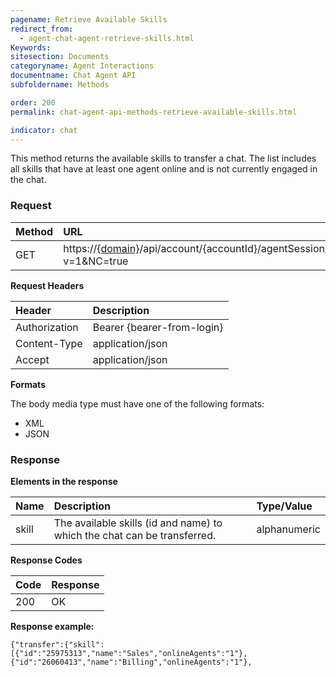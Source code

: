```yaml
---
pagename: Retrieve Available Skills
redirect_from:
  - agent-chat-agent-retrieve-skills.html
Keywords:
sitesection: Documents
categoryname: Agent Interactions
documentname: Chat Agent API
subfoldername: Methods

order: 200
permalink: chat-agent-api-methods-retrieve-available-skills.html

indicator: chat
---
```


This method returns the available skills to transfer a chat. The list includes all skills that have at least one agent online and is not currently engaged in the chat.

### Request

| Method | URL |
| :--- | :--- |
| GET | https://[{domain}](/agent-domain-domain-api.html)/api/account/{accountId}/agentSession/{agentSessionId}/chat/{chatId}/transfer?v=1&NC=true |

**Request Headers**

| Header | Description |
| :--- | :--- |
| Authorization| Bearer {bearer-from-login} |
| Content-Type | application/json |
| Accept | application/json |

**Formats**

The body media type must have one of the following formats:

- XML
- JSON

### Response

**Elements in the response**

| Name | Description | Type/Value |
| :--- | :--- | :--- |
| skill | The available skills (id and name) to which the chat can be transferred. | alphanumeric |

**Response Codes**

| Code | Response |
| :--- | :--- |
| 200 | OK |

**Response example:**

    {"transfer":{"skill":[{"id":"25975313","name":"Sales","onlineAgents":"1"},{"id":"26060413","name":"Billing","onlineAgents":"1"},